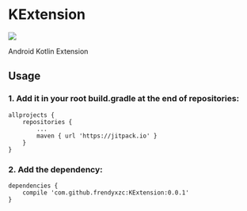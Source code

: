 # KExtension

[![](https://jitpack.io/v/frendyxzc/KExtension.svg)](https://jitpack.io/#frendyxzc/KExtension)

Android Kotlin Extension



## Usage

### 1. Add it in your root build.gradle at the end of repositories:

```
allprojects {
	repositories {
		...
		maven { url 'https://jitpack.io' }
	}
}
```

### 2. Add the dependency:

```
dependencies {
	compile 'com.github.frendyxzc:KExtension:0.0.1'
}
```